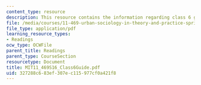 ```yaml
---
content_type: resource
description: This resource contains the information regarding class 6 guide.
file: /media/courses/11-469-urban-sociology-in-theory-and-practice-spring-2016/327288c683ef307ec115977cf0a421f8_MIT11_469S16_Class6Guide.pdf
file_type: application/pdf
learning_resource_types:
- Readings
ocw_type: OCWFile
parent_title: Readings
parent_type: CourseSection
resourcetype: Document
title: MIT11_469S16_Class6Guide.pdf
uid: 327288c6-83ef-307e-c115-977cf0a421f8
---
```

